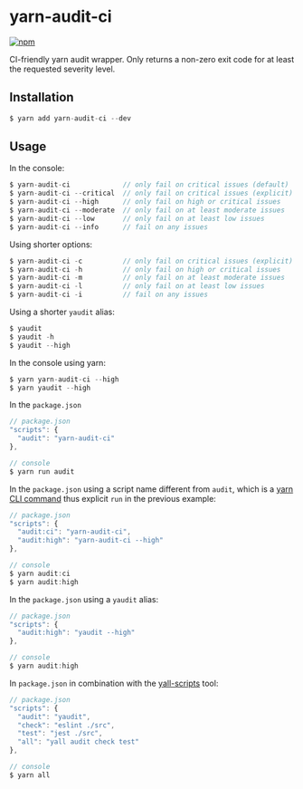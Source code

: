 # yarn-audit-ci

[![npm](https://img.shields.io/npm/v/yarn-audit-ci.svg)](https://www.npmjs.com/package/yarn-audit-ci)

CI-friendly yarn audit wrapper. Only returns a non-zero exit code for at least the requested severity level.

## Installation

```js
$ yarn add yarn-audit-ci --dev
```

## Usage

In the console:
```js
$ yarn-audit-ci             // only fail on critical issues (default)
$ yarn-audit-ci --critical  // only fail on critical issues (explicit)
$ yarn-audit-ci --high      // only fail on high or critical issues
$ yarn-audit-ci --moderate  // only fail on at least moderate issues
$ yarn-audit-ci --low       // only fail on at least low issues
$ yarn-audit-ci --info      // fail on any issues
```

Using shorter options:
```js
$ yarn-audit-ci -c          // only fail on critical issues (explicit)
$ yarn-audit-ci -h          // only fail on high or critical issues
$ yarn-audit-ci -m          // only fail on at least moderate issues
$ yarn-audit-ci -l          // only fail on at least low issues
$ yarn-audit-ci -i          // fail on any issues
```

Using a shorter `yaudit` alias:
```js
$ yaudit
$ yaudit -h
$ yaudit --high
```

In the console using yarn:
```js
$ yarn yarn-audit-ci --high
$ yarn yaudit --high
```

In the `package.json`
```js
// package.json
"scripts": {
  "audit": "yarn-audit-ci"
},

// console
$ yarn run audit
```

In the `package.json` using a script name different from `audit`, which is a [yarn CLI command](https://classic.yarnpkg.com/en/docs/cli/) thus explicit `run` in the previous example:
```js
// package.json
"scripts": {
  "audit:ci": "yarn-audit-ci",
  "audit:high": "yarn-audit-ci --high"
},

// console
$ yarn audit:ci
$ yarn audit:high
```

In the `package.json` using a `yaudit` alias:
```js
// package.json
"scripts": {
  "audit:high": "yaudit --high"
},

// console
$ yarn audit:high
```

In `package.json` in combination with the [yall-scripts](https://github.com/dubbha/yall-scripts) tool:
```js
// package.json
"scripts": {
  "audit": "yaudit",
  "check": "eslint ./src",
  "test": "jest ./src",
  "all": "yall audit check test"
},

// console
$ yarn all
```
